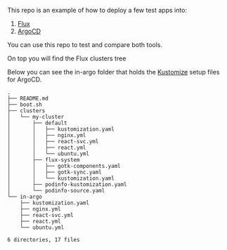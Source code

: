 
This repo is an example of how to deploy a few test apps into:
1. [Flux](https://flux.io) 
2. [ArgoCD](https://argoproj.github.io/cd/)
   

You can use this repo to test and compare both tools. 

On top you will find the Flux clusters tree

Below you can see the in-argo folder that holds the [Kustomize](https://kustomize.io/) setup files for ArgoCD.

```
.
├── README.md
├── boot.sh
├── clusters
│   └── my-cluster
│       ├── default
│       │   ├── kustomization.yaml
│       │   ├── nginx.yml
│       │   ├── react-svc.yml
│       │   ├── react.yml
│       │   └── ubuntu.yml
│       ├── flux-system
│       │   ├── gotk-components.yaml
│       │   ├── gotk-sync.yaml
│       │   └── kustomization.yaml
│       ├── podinfo-kustomization.yaml
│       └── podinfo-source.yaml
└── in-argo
    ├── kustomization.yaml
    ├── nginx.yml
    ├── react-svc.yml
    ├── react.yml
    └── ubuntu.yml

6 directories, 17 files
```
